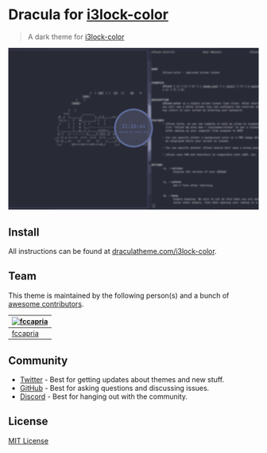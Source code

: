 # Dracula for [i3lock-color](https://github.com/Raymo111/i3lock-color/)

> A dark theme for [i3lock-color](https://github.com/Raymo111/i3lock-color/)

![Screenshot](./screenshot.png)

## Install

All instructions can be found at [draculatheme.com/i3lock-color](https://draculatheme.com/i3lock-color).

## Team

This theme is maintained by the following person(s) and a bunch of [awesome contributors](https://github.com/dracula/i3lock-color/graphs/contributors).

| [![fccapria](https://avatars.githubusercontent.com/u/62179193?v=4&s=100)](https://github.com/fccapria) |
| ----------------------------------------------------------------------------------------------------- |
| [fccapria](https://github.com/fccapria)                                                               |

## Community

- [Twitter](https://twitter.com/draculatheme) - Best for getting updates about themes and new stuff.
- [GitHub](https://github.com/dracula/dracula-theme/discussions) - Best for asking questions and discussing issues.
- [Discord](https://draculatheme.com/discord-invite) - Best for hanging out with the community.

## License

[MIT License](./LICENSE)
